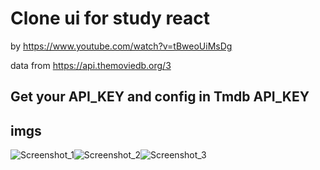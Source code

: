 # Clone ui for study react

by https://www.youtube.com/watch?v=tBweoUiMsDg

data from https://api.themoviedb.org/3

## Get your API_KEY and config in Tmdb API_KEY

## imgs
![Screenshot_1](/imgs/Screenshot_1.jpg "Screenshot_1")![Screenshot_2](/imgs/Screenshot_2.jpg "Screenshot_2")![Screenshot_3](/imgs/Screenshot_1.jpg "Screenshot_3")
